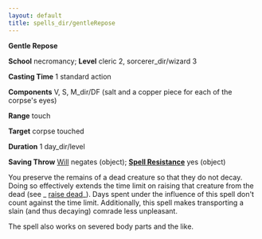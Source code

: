 ```yaml
---
layout: default
title: spells_dir/gentleRepose
---
```

 **Gentle Repose**

**School** necromancy; **Level** cleric 2, sorcerer_dir/wizard 3

**Casting Time** 1 standard action

**Components** V, S, M_dir/DF (salt and a copper piece for each of the corpse's eyes)

**Range** touch

**Target** corpse touched

**Duration** 1 day_dir/level

**Saving Throw** [Will](../combat#_will) negates (object); **[Spell Resistance](../glossary#_spell-resistance)** yes (object)

You preserve the remains of a dead creature so that they do not decay. Doing so effectively extends the time limit on raising that creature from the dead (see _ [raise dead](raiseDead#_raise-dead)_). Days spent under the influence of this spell don't count against the time limit. Additionally, this spell makes transporting a slain (and thus decaying) comrade less unpleasant.

The spell also works on severed body parts and the like.

